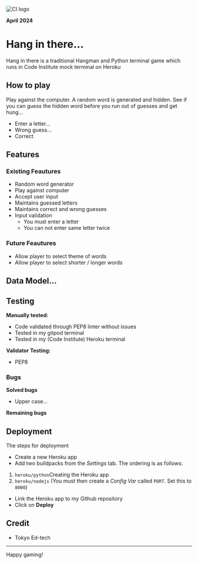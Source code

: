 ![CI logo](https://codeinstitute.s3.amazonaws.com/fullstack/ci_logo_small.png)

**April 2024**

# Hang in there...
Hang in there is a traditional Hangman and Python terminal game which runs in Code Institute mock terminal on Heroku

## How to play

Play against the computer. A random word is generated and hidden. See if you can guess the hidden word before you run out of guesses and get hung...

* Enter a letter...
* Wrong guess...
* Correct 

## Features
### Existing Feautures

* Random word generator
* Play against computer
* Accept user input
* Maintains guessed letters
* Maintains correct and wrong guesses
* Input validation
    * You must enter a letter
    * You can not enter same letter twice

### Future Feautures
* Allow player to select theme of words
* Allow player to select shorter / longer words

## Data Model...

## Testing
**Manually tested:**
* Code validated through PEP8 linter without issues
* Tested in my gitpod terminal
* Tested in my (Code Institute) Heroku terminal

**Validator Testing:**
* PEP8

### Bugs
**Solved bugs**
* Upper case...

**Remaining bugs**

## Deployment
The steps for deployment

* Create a new Heroku app
* Add two buildpacks from the _Settings_ tab. The ordering is as follows:
1. `heroku/python`Creating the Heroku app
2. `heroku/nodejs`
(You must then create a _Config Var_ called `PORT`. Set this to `8000`)
* Link the Heroku app to my Github repository
* Click on **Deploy**

## Credit
* Tokyo Ed-tech

-----
Happy gaming!